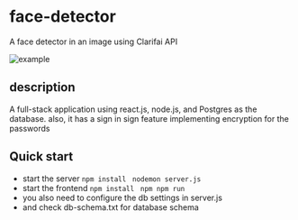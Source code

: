 # face-detector

A face detector in an image using Clarifai API  

![example](https://github.com/Mo-Addeeb-Alkahat/Wasef/blob/main/example.png)

## description

A full-stack application using react.js, node.js, and Postgres as the database.
also, it has a sign in sign feature implementing encryption for the passwords 


## Quick start 
- start the server
```npm install ```
```nodemon server.js ``` 
- start the frontend
```npm install```
``` npm npm run```
- you also need to configure the db settings in server.js
- and check db-schema.txt for database schema


  





